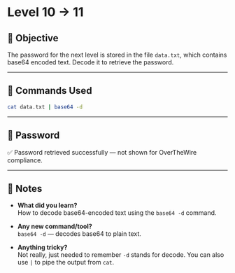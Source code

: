 # Level 10 → 11

## 🌟 Objective

The password for the next level is stored in the file `data.txt`, which contains base64 encoded text. Decode it to retrieve the password.

---

## 🧪 Commands Used

```bash
cat data.txt | base64 -d
```

---

## 🔐 Password

✅ Password retrieved successfully — not shown for OverTheWire compliance.

---

## 🧐 Notes

- **What did you learn?**  
  How to decode base64-encoded text using the `base64 -d` command.

- **Any new command/tool?**  
  `base64 -d` — decodes base64 to plain text.

- **Anything tricky?**  
  Not really, just needed to remember `-d` stands for decode. You can also use `|` to pipe the output from `cat`.
